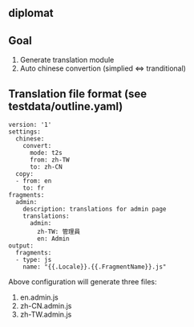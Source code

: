 diplomat
---------
## Goal

1. Generate translation module
2. Auto chinese convertion (simplied <=> tranditional)

## Translation file format (see testdata/outline.yaml)
```
version: '1'
settings:
  chinese:
    convert:
      mode: t2s
      from: zh-TW
      to: zh-CN
  copy:
  - from: en
    to: fr
fragments:
  admin:
    description: translations for admin page
    translations:
      admin:
        zh-TW: 管理員
        en: Admin
output:
  fragments:
  - type: js
    name: "{{.Locale}}.{{.FragmentName}}.js"
```

Above configuration will generate three files:
1. en.admin.js
2. zh-CN.admin.js
3. zh-TW.admin.js